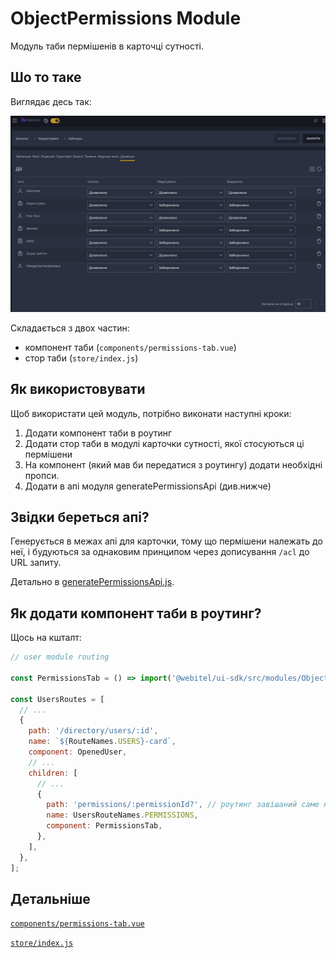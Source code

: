 # ObjectPermissions Module

Модуль таби пермішенів в карточці сутності.

## Шо то таке

Виглядає десь так:

![ObjectPermissions](./assets/img.png)

Складається з двох частин:

- компонент таби (`components/permissions-tab.vue`)
- стор таби (`store/index.js`)

## Як використовувати

Щоб використати цей модуль, потрібно виконати наступні кроки:

1. Додати компонент таби в роутинг
2. Додати стор таби в модулі карточки сутності, якої стосуються ці пермішени
3. На компонент (який мав би передатися з роутингу) додати необхідні пропси.
4. Додати в апі модуля generatePermissionsApi (див.нижче)

## Звідки береться апі?

Генерується в межах апі для карточки, тому що пермішени належать до неї,
і будуються за однаковим принципом через дописування `/acl` до URL запиту.

Детально в [generatePermissionsApi.js](../../api/clients/_shared/generatePermissionsApi.js).

## Як додати компонент таби в роутинг?

Щось на кшталт:

```js
// user module routing

const PermissionsTab = () => import('@webitel/ui-sdk/src/modules/ObjectPermissions/components/permissions-tab.vue');

const UsersRoutes = [
  // ...
  {
    path: '/directory/users/:id',
    name: `${RouteNames.USERS}-card`,
    component: OpenedUser,
    // ...
    children: [
      // ...
      {
        path: 'permissions/:permissionId?', // роутинг завішаний саме на ``permissionsId` параметрі.
        name: UsersRouteNames.PERMISSIONS,
        component: PermissionsTab,
      },
    ],
  },
];
```

## Детальніше

[`components/permissions-tab.vue`](./components/permissions-tab.vue)

[`store/index.js`](./store/index.js)
